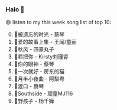 

### Halo 👋

😄 listen to my this week song list of top 10:

0. 🌈被遗忘的时光 - 蔡琴
1. 🌈爱的故事上集 - 王闻/童丽
2. 🌈秋风 - 四熹丸子
3. 🌈若把你 - Kirsty刘瑾睿
4. 🌈你的眼神 - 蔡琴
5. 🌈一次就好 - 房东的猫
6. 🌈月半小夜曲 - 阿梨粤
7. 🌈渡口 - 蔡琴
8. 🌈Southside - 顽童MJ116
9. 🌈野孩子 - 杨千嬅


